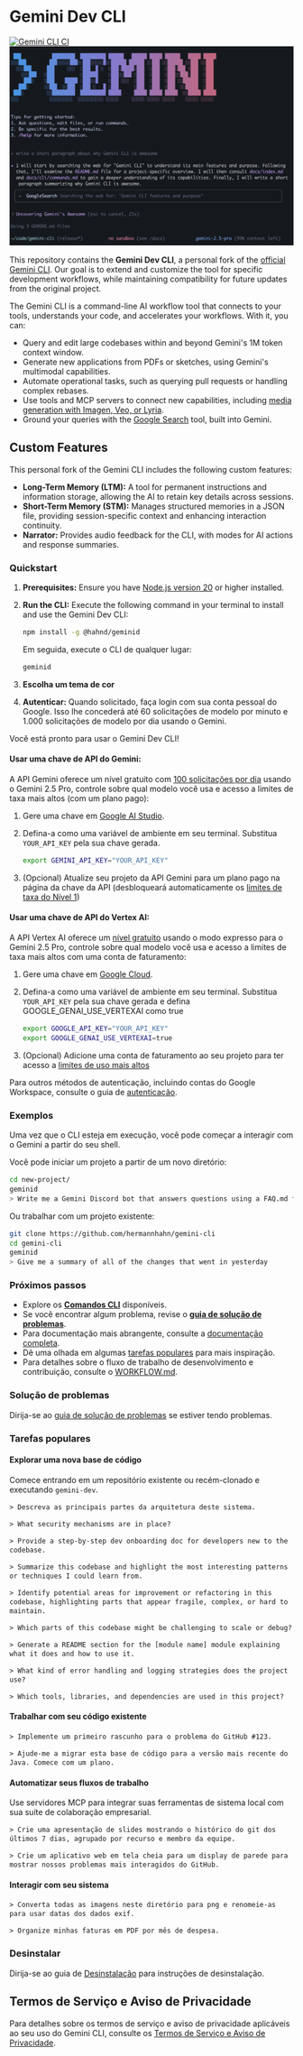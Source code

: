 # Gemini Dev CLI

[![Gemini CLI CI](https://github.com/google-gemini/gemini-cli/actions/workflows/ci.yml/badge.svg)](https://github.com/google-gemini/gemini-cli/actions/workflows/ci.yml) ![Gemini CLI Screenshot](./docs/assets/gemini-screenshot.png)

This repository contains the **Gemini Dev CLI**, a personal fork of the [official Gemini CLI](https://github.com/google-gemini/gemini-cli). Our goal is to extend and customize the tool for specific development workflows, while maintaining compatibility for future updates from the original project.

The Gemini CLI is a command-line AI workflow tool that connects to your tools, understands your code, and accelerates your workflows. With it, you can:

- Query and edit large codebases within and beyond Gemini's 1M token context window.
- Generate new applications from PDFs or sketches, using Gemini's multimodal capabilities.
- Automate operational tasks, such as querying pull requests or handling complex rebases.
- Use tools and MCP servers to connect new capabilities, including [media generation with Imagen, Veo, or Lyria](https://github.com/GoogleCloudPlatform/vertex-ai-creative-studio/tree/main/experiments/mcp-genmedia).
- Ground your queries with the [Google Search](https://ai.google.dev/gemini-api/docs/grounding) tool, built into Gemini.

## Custom Features

This personal fork of the Gemini CLI includes the following custom features:

- **Long-Term Memory (LTM):** A tool for permanent instructions and information storage, allowing the AI to retain key details across sessions.
- **Short-Term Memory (STM):** Manages structured memories in a JSON file, providing session-specific context and enhancing interaction continuity.
- **Narrator:** Provides audio feedback for the CLI, with modes for AI actions and response summaries.

### Quickstart

1.  **Prerequisites:** Ensure you have [Node.js version 20](https://nodejs.org/en/download) or higher installed.
2.  **Run the CLI:** Execute the following command in your terminal to install and use the Gemini Dev CLI:

    ```bash
    npm install -g @hahnd/geminid
    ```

    Em seguida, execute o CLI de qualquer lugar:

    ```bash
    geminid
    ```

3.  **Escolha um tema de cor**
4.  **Autenticar:** Quando solicitado, faça login com sua conta pessoal do Google. Isso lhe concederá até 60 solicitações de modelo por minuto e 1.000 solicitações de modelo por dia usando o Gemini.

Você está pronto para usar o Gemini Dev CLI!

#### Usar uma chave de API do Gemini:

A API Gemini oferece um nível gratuito com [100 solicitações por dia](https://ai.google.dev/gemini-api/docs/rate-limits#free-tier) usando o Gemini 2.5 Pro, controle sobre qual modelo você usa e acesso a limites de taxa mais altos (com um plano pago):

1.  Gere uma chave em [Google AI Studio](https://aistudio.google.com/apikey).
2.  Defina-a como uma variável de ambiente em seu terminal. Substitua `YOUR_API_KEY` pela sua chave gerada.

    ```bash
    export GEMINI_API_KEY="YOUR_API_KEY"
    ```

3.  (Opcional) Atualize seu projeto da API Gemini para um plano pago na página da chave da API (desbloqueará automaticamente os [limites de taxa do Nível 1](https://ai.google.dev/gemini-api/docs/rate-limits#tier-1))

#### Usar uma chave de API do Vertex AI:

A API Vertex AI oferece um [nível gratuito](https://cloud.google.com/vertex-ai/generative-ai/docs/start/express-mode/overview) usando o modo expresso para o Gemini 2.5 Pro, controle sobre qual modelo você usa e acesso a limites de taxa mais altos com uma conta de faturamento:

1.  Gere uma chave em [Google Cloud](https://cloud.google.com/vertex-ai/generative-ai/docs/start/api-keys).
2.  Defina-a como uma variável de ambiente em seu terminal. Substitua `YOUR_API_KEY` pela sua chave gerada e defina GOOGLE_GENAI_USE_VERTEXAI como true

    ```bash
    export GOOGLE_API_KEY="YOUR_API_KEY"
    export GOOGLE_GENAI_USE_VERTEXAI=true
    ```

3.  (Opcional) Adicione uma conta de faturamento ao seu projeto para ter acesso a [limites de uso mais altos](https://cloud.google.com/vertex-ai/generative-ai/docs/quotas)

Para outros métodos de autenticação, incluindo contas do Google Workspace, consulte o guia de [autenticação](./docs/cli/authentication.md).

### Exemplos

Uma vez que o CLI esteja em execução, você pode começar a interagir com o Gemini a partir do seu shell.

Você pode iniciar um projeto a partir de um novo diretório:

```sh
cd new-project/
geminid
> Write me a Gemini Discord bot that answers questions using a FAQ.md file I will provide
```

Ou trabalhar com um projeto existente:

```sh
git clone https://github.com/hermannhahn/gemini-cli
cd gemini-cli
geminid
> Give me a summary of all of the changes that went in yesterday
```

### Próximos passos

- Explore os **[Comandos CLI](./docs/cli/commands.md)** disponíveis.
- Se você encontrar algum problema, revise o **[guia de solução de problemas](./docs/troubleshooting.md)**.
- Para documentação mais abrangente, consulte a [documentação completa](./docs/index.md).
- Dê uma olhada em algumas [tarefas populares](#popular-tasks) para mais inspiração.
- Para detalhes sobre o fluxo de trabalho de desenvolvimento e contribuição, consulte o [WORKFLOW.md](./WORKFLOW.md).

### Solução de problemas

Dirija-se ao [guia de solução de problemas](docs/troubleshooting.md) se estiver tendo problemas.

### Tarefas populares

#### Explorar uma nova base de código

Comece entrando em um repositório existente ou recém-clonado e executando `gemini-dev`.

```text
> Descreva as principais partes da arquitetura deste sistema.
```

```text
> What security mechanisms are in place?
```

```text
> Provide a step-by-step dev onboarding doc for developers new to the codebase.
```

```text
> Summarize this codebase and highlight the most interesting patterns or techniques I could learn from.
```

```text
> Identify potential areas for improvement or refactoring in this codebase, highlighting parts that appear fragile, complex, or hard to maintain.
```

```text
> Which parts of this codebase might be challenging to scale or debug?
```

```text
> Generate a README section for the [module name] module explaining what it does and how to use it.
```

```text
> What kind of error handling and logging strategies does the project use?
```

```text
> Which tools, libraries, and dependencies are used in this project?
```

#### Trabalhar com seu código existente

```text
> Implemente um primeiro rascunho para o problema do GitHub #123.
```

```text
> Ajude-me a migrar esta base de código para a versão mais recente do Java. Comece com um plano.
```

#### Automatizar seus fluxos de trabalho

Use servidores MCP para integrar suas ferramentas de sistema local com sua suíte de colaboração empresarial.

```text
> Crie uma apresentação de slides mostrando o histórico do git dos últimos 7 dias, agrupado por recurso e membro da equipe.
```

```text
> Crie um aplicativo web em tela cheia para um display de parede para mostrar nossos problemas mais interagidos do GitHub.
```

#### Interagir com seu sistema

```text
> Converta todas as imagens neste diretório para png e renomeie-as para usar datas dos dados exif.
```

```text
> Organize minhas faturas em PDF por mês de despesa.
```

### Desinstalar

Dirija-se ao guia de [Desinstalação](docs/Uninstall.md) para instruções de desinstalação.

## Termos de Serviço e Aviso de Privacidade

Para detalhes sobre os termos de serviço e aviso de privacidade aplicáveis ao seu uso do Gemini CLI, consulte os [Termos de Serviço e Aviso de Privacidade](./docs/tos-privacy.md).
